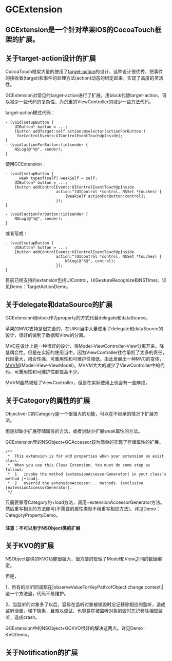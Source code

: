 GCExtension
============




GCExtension是一个针对苹果iOS的CocoaTouch框架的扩展。
----------------




##	关于target-action设计的扩展
CocoaTouch框架大量的使用了[target-action](https://developer.apple.com/library/ios/documentation/general/conceptual/Devpedia-CocoaApp/TargetAction.html)的设计，这种设计很优秀，把事件的接收者(target)和事件的处理方法(action)动态的绑定起来，实现了高度的灵活性。

GCExtension对常见的target-action进行了扩展，用block代替target-action，可以减少一些代码的复杂性，为沉重的ViewController的减少一些方法代码。

target-action模式代码：

	- (void)setupButton {
	    UIButton* button = ...;
	    [button addTarget:self action:@selector(actionForButton:)
		 forControlEvents:UIControlEventTouchUpInside];
	}
	- (void)actionForButton:(id)sender {
	    NSLog(@"%@", sender);
	}

使用GCExtension：

	- (void)setupButton {
	    __weak typeof(self) weakSelf = self;
	    UIButton* button = ...;
	    [button addControlEvents:UIControlEventTouchUpInside
	                      action:^(UIControl *control, NSSet *touches) {
	                          [weakSelf actionForButton:control];
	                      }];
	}

	- (void)actionForButton:(id)sender {
	    NSLog(@"%@", sender);
	}
	
或者写成：

	- (void)setupButton {
	    UIButton* button = ...;
	    [button addControlEvents:UIControlEventTouchUpInside
	                      action:^(UIControl *control, NSSet *touches) {
	                          NSLog(@"%@", control);
	                      }];
	}
	
目前已经支持的extension包括UIControl，UIGestureRecognize和NSTimer。详见Demo：TargetActionDemo。

##	关于delegate和dataSource的扩展

GCExtension用block作为property的方式代替delegate和dataSource。

苹果的MVC支持是很完善的，在UIKit当中大量使用了delegate和dataSource的设计，很好的做到了数据和View的分离。

MVC在设计上是一种很好的设计，将Model-ViewController-View分离开来，降低耦合性。但是在实际的使用当中，因为ViewController往往承担了太多的责任，代码量大，耦合性强，可重用性和可维护性降低。由此发展出一种MVC的变体，[MVVM](http://www.objc.io/issue-13/mvvm.html)(Model-View-ViewModel)。MVVM大大的减少了ViewController中的代码，可重用性和可维护性都提高不少。

MVVM虽然减轻了ViewController，但是在实际使用上也会有一些麻烦，

##	关于Category的属性的扩展

Objective-C的Category是一个很强大的功能，可以在不继承的情况下扩展方法。

但是却缺少扩展存储属性的方法，或者说缺少扩展weak属性的方法。

GCExtension里的NSObject+GCAccessor较为简单的实现了存储属性的扩展。

	/**
	 *  This extension is for add properties when your extension an exist class.
	 *  When you use this Class Extension. You must do some step as follows:
	 *  1   invoke the method |extensionAccessorGenerator| in your class's method |+load|.
	 *  2   overrid the extensionAccessor... methods. (exclusive |extensionAccessorGenerator|.
	 */

只需要重写Category的+load方法，调用+extensionAccessorGenerator方法。然后重写相关的方法即可(不需要的属性类型不用重写相应方法)。详见Demo：CategoryPropertyDemo。

####	注意：不可以用于NSObject类的扩展

##	关于KVO的扩展

NSObject提供的KVO功能很强大，很方便的管理了Model和View之间的数据绑定。

但是，

1、所有的监听回调都在|observeValueForKeyPath:ofObject:change:context:|这一个方法里，代码不易维护。

2、当监听的对象多了以后，容易在监听对象被销毁时忘记移除相应的监听，造成监听泄漏，埋下隐患，且难以调试。也容易在被监听对象销毁时忘记移除相应监听，造成crash。

GCExtension中的NSObject+GCKVO很好的解决这两点。详见Demo：KVODemo。

##	关于Notification的扩展
